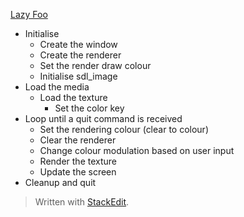 [Lazy Foo](https://lazyfoo.net/tutorials/SDL/12_color_modulation/index.php)

 - Initialise
   - Create the window
   - Create the renderer
   - Set the render draw colour
   - Initialise sdl_image
 - Load the media
    - Load the texture
      - Set the color key
 - Loop until a quit command is received
    - Set the rendering colour (clear to colour)
    - Clear the renderer
    - Change colour modulation based on user input
    - Render the texture
    - Update the screen
 - Cleanup and quit

> Written with [StackEdit](https://stackedit.io/).